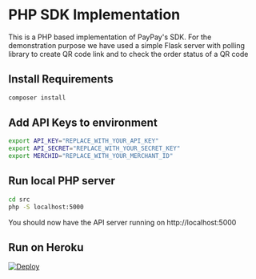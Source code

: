 # PHP SDK Implementation

This is a PHP based implementation of PayPay's SDK. For the demonstration purpose we have used a simple Flask server with polling library to create QR code link and to check the order status of a QR code

## Install Requirements

```sh
composer install
```
## Add API Keys to environment

```sh
export API_KEY="REPLACE_WITH_YOUR_API_KEY"
export API_SECRET="REPLACE_WITH_YOUR_SECRET_KEY" 
export MERCHID="REPLACE_WITH_YOUR_MERCHANT_ID"
```


## Run local PHP server
```sh
cd src
php -S localhost:5000
```
You should now have the API server running on http://localhost:5000

## Run on Heroku
[![Deploy](https://www.herokucdn.com/deploy/button.svg)](https://heroku.com/deploy)